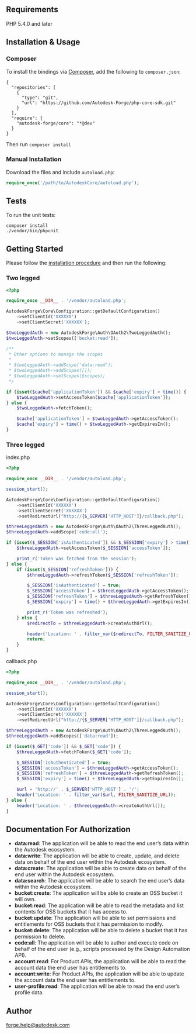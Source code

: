 ## Requirements

PHP 5.4.0 and later

## Installation & Usage
### Composer

To install the bindings via [Composer](http://getcomposer.org/), add the following to `composer.json`:

```
{
  "repositories": [
    {
      "type": "git",
      "url": "https://github.com/Autodesk-Forge/php-core-sdk.git"
    }
  ],
  "require": {
    "autodesk-forge/core": "*@dev"
  }
}
```

Then run `composer install`

### Manual Installation

Download the files and include `autoload.php`:

```php
require_once('/path/to/AutodeskCore/autoload.php');
```

## Tests

To run the unit tests:

```
composer install
./vendor/bin/phpunit
```

## Getting Started

Please follow the [installation procedure](#installation--usage) and then run the following:

### Two legged

```php
<?php

require_once __DIR__ . '/vendor/autoload.php';

AutodeskForge\Core\Configuration::getDefaultConfiguration()
    ->setClientId('XXXXXX')
    ->setClientSecret('XXXXXX');

$twoLeggedAuth = new AutodeskForge\Auth\OAuth2\TwoLeggedAuth();
$twoLeggedAuth->setScopes(['bucket:read']);

/**
 * Other options to manage the scopes
 *
 * $twoLeggedAuth->addScope('data:read');
 * $twoLeggedAuth->addScopes([]);
 * $twoLeggedAuth->setScopes($scopes);
 */

if (isset($cache['applicationToken']) && $cache['expiry'] > time()) {
    $twoLeggedAuth->setAccessToken($cache['applicationToken']);
} else {
    $twoLeggedAuth->fetchToken();

    $cache['applicationToken'] = $twoLeggedAuth->getAccessToken();
    $cache['expiry'] = time() + $twoLeggedAuth->getExpiresIn();
}

```

### Three legged

index.php

```php
<?php

require_once __DIR__ . '/vendor/autoload.php';

session_start();

AutodeskForge\Core\Configuration::getDefaultConfiguration()
    ->setClientId('XXXXXX')
    ->setClientSecret('XXXXXX')
    ->setRedirectUrl("http://{$_SERVER['HTTP_HOST']}/callback.php");

$threeLeggedAuth = new AutodeskForge\Auth\OAuth2\ThreeLeggedAuth();
$threeLeggedAuth->addScope('code:all');

if (isset($_SESSION['isAuthenticated']) && $_SESSION['expiry'] > time()) {
    $threeLeggedAuth->setAccessToken($_SESSION['accessToken']);

    print_r('Token was fetched from the session');
} else {
    if (isset($_SESSION['refreshToken'])) {
        $threeLeggedAuth->refreshToken($_SESSION['refreshToken']);

        $_SESSION['isAuthenticated'] = true;
        $_SESSION['accessToken'] = $threeLeggedAuth->getAccessToken();
        $_SESSION['refreshToken'] = $threeLeggedAuth->getRefreshToken();
        $_SESSION['expiry'] = time() + $threeLeggedAuth->getExpiresIn();

        print_r('Token was refreshed');
    } else {
        $redirectTo = $threeLeggedAuth->createAuthUrl();

        header('Location: ' . filter_var($redirectTo, FILTER_SANITIZE_URL));
        return;
    }
}


```

callback.php
```php
<?php

require_once __DIR__ . '/vendor/autoload.php';

session_start();

AutodeskForge\Core\Configuration::getDefaultConfiguration()
    ->setClientId('XXXXXX')
    ->setClientSecret('XXXXXX')
    ->setRedirectUrl("http://{$_SERVER['HTTP_HOST']}/callback.php");

$threeLeggedAuth = new AutodeskForge\Auth\OAuth2\ThreeLeggedAuth();
$threeLeggedAuth->addScopes(['data:read']);

if (isset($_GET['code']) && $_GET['code']) {
    $threeLeggedAuth->fetchToken($_GET['code']);

    $_SESSION['isAuthenticated'] = true;
    $_SESSION['accessToken'] = $threeLeggedAuth->getAccessToken();
    $_SESSION['refreshToken'] = $threeLeggedAuth->getRefreshToken();
    $_SESSION['expiry'] = time() + $threeLeggedAuth->getExpiresIn();

    $url = 'http://' . $_SERVER['HTTP_HOST'] . '/';
    header('Location: ' . filter_var($url, FILTER_SANITIZE_URL));
} else {
    header('Location: ' . $threeLeggedAuth->createAuthUrl());
}
```

## Documentation For Authorization

 - **data:read**: The application will be able to read the end user’s data within the Autodesk ecosystem.
 - **data:write**: The application will be able to create, update, and delete data on behalf of the end user within the Autodesk ecosystem.
 - **data:create**: The application will be able to create data on behalf of the end user within the Autodesk ecosystem.
 - **data:search**: The application will be able to search the end user’s data within the Autodesk ecosystem.
 - **bucket:create**: The application will be able to create an OSS bucket it will own.
 - **bucket:read**: The application will be able to read the metadata and list contents for OSS buckets that it has access to.
 - **bucket:update**: The application will be able to set permissions and entitlements for OSS buckets that it has permission to modify.
 - **bucket:delete**: The application will be able to delete a bucket that it has permission to delete.
 - **code:all**: The application will be able to author and execute code on behalf of the end user (e.g., scripts processed by the Design Automation API).
 - **account:read**: For Product APIs, the application will be able to read the account data the end user has entitlements to.
 - **account:write**: For Product APIs, the application will be able to update the account data the end user has entitlements to.
 - **user-profile:read**: The application will be able to read the end user’s profile data.

## Author

forge.help@autodesk.com


